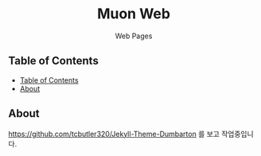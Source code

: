 <!-- PROJECT LOGO -->
<p align="center">
    <h1 align="center">Muon Web</h1>
    <p align="center">
        Web Pages
        <br />
        </p>
</p>



## Table of Contents

- [Table of Contents](#table-of-contents)
- [About](#about)

## About 

https://github.com/tcbutler320/Jekyll-Theme-Dumbarton 를 보고 작업중입니다.